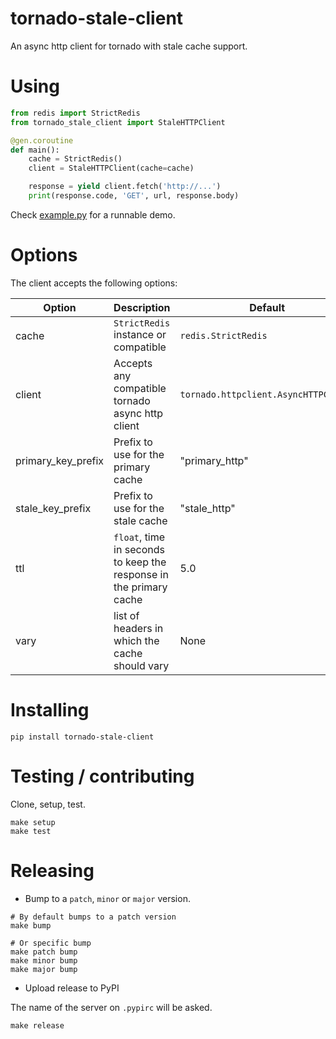 # tornado-stale-client

An async http client for tornado with stale cache support.


# Using

```python
from redis import StrictRedis
from tornado_stale_client import StaleHTTPClient

@gen.coroutine
def main():
    cache = StrictRedis()
    client = StaleHTTPClient(cache=cache)

    response = yield client.fetch('http://...')
    print(response.code, 'GET', url, response.body)
```

Check [example.py](example.py) for a runnable demo.


# Options

The client accepts the following options:

| Option               | Description                                                        | Default                              |
| -------------------- | ------------------------------------------------------------------ | ------------------------------------ |
| cache                | `StrictRedis` instance or compatible                               | `redis.StrictRedis`                  |
| client               | Accepts any compatible tornado async http client                   | `tornado.httpclient.AsyncHTTPClient` |
| primary_key_prefix   | Prefix to use for the primary cache                                | "primary_http"                       |
| stale_key_prefix     | Prefix to use for the stale cache                                  | "stale_http"                         |
| ttl                  | `float`, time in seconds to keep the response in the primary cache | 5.0                                  |
| vary                 | list of headers in which the cache should vary                     | None                                 |


# Installing

```
pip install tornado-stale-client
```

# Testing / contributing

Clone, setup, test.

```
make setup
make test
```

# Releasing

* Bump to a `patch`, `minor` or `major` version.

```
# By default bumps to a patch version
make bump

# Or specific bump
make patch bump
make minor bump
make major bump
```

* Upload release to PyPI

The name of the server on `.pypirc` will be asked.

```
make release
```

